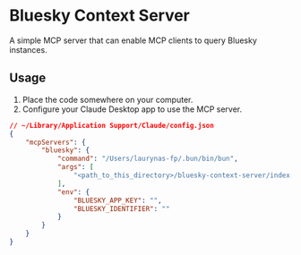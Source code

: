 # Bluesky Context Server

A simple MCP server that can enable MCP clients to query Bluesky instances.

## Usage

1. Place the code somewhere on your computer.
2. Configure your Claude Desktop app to use the MCP server.

```json
// ~/Library/Application Support/Claude/config.json
{
	"mcpServers": {
		"bluesky": {
			"command": "/Users/laurynas-fp/.bun/bin/bun",
			"args": [
				"<path_to_this_directory>/bluesky-context-server/index.ts"
			],
			"env": {
				"BLUESKY_APP_KEY": "",
				"BLUESKY_IDENTIFIER": ""
			}
		}
	}
}
```

